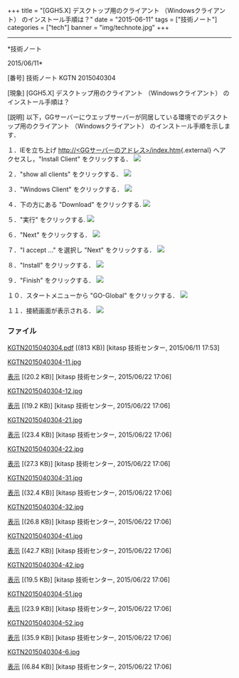 ﻿+++
title = "[GGH5.X] デスクトップ用のクライアント （Windowsクライアント） のインストール手順は？"
date = "2015-06-11"
tags = ["技術ノート"]
categories = ["tech"]
banner = "img/technote.jpg"
+++

-----------------------------------------------------------------------------------------------------------------------------

*技術ノート

2015/06/11*


[番号]
技術ノート KGTN 2015040304

[現象]
[GGH5.X] デスクトップ用のクライアント （Windowsクライアント）
のインストール手順は？

[説明]
以下，GGサーバーにウエッブサーバーが同居している環境でのデスクトップ用のクライアント
（Windowsクライアント） のインストール手順を示します．

１．IEを立ち上げ
[http://&lt;GGサーバーのアドレス&gt;/index.htm](http://&lt;GG%E3%82%B5%E3%83%BC%E3%83%90%E3%83%BC%E3%81%AE%E3%82%A2%E3%83%89%E3%83%AC%E3%82%B9&gt;/index.htm){.external}
へアクセスし，"Install Client" をクリックする．
![](http://techreport.kitasp.net/attachments/download/2023/KGTN2015040304-11.jpg)

２．"show all clients" をクリックする．
![](http://techreport.kitasp.net/attachments/download/2024/KGTN2015040304-12.jpg)

３．"Windows Client" をクリックする．
![](http://techreport.kitasp.net/attachments/download/2025/KGTN2015040304-21.jpg)

４．下の方にある "Download" をクリックする.
![](http://techreport.kitasp.net/attachments/download/2026/KGTN2015040304-22.jpg)

５．"実行" をクリックする.
![](http://techreport.kitasp.net/attachments/download/2027/KGTN2015040304-31.jpg)

６．"Next" をクリックする．
![](http://techreport.kitasp.net/attachments/download/2028/KGTN2015040304-32.jpg)

７．"I accept ..." を選択し "Next" をクリックする．
![](http://techreport.kitasp.net/attachments/download/2029/KGTN2015040304-41.jpg)

８．"Install" をクリックする．
![](http://techreport.kitasp.net/attachments/download/2030/KGTN2015040304-42.jpg)

９．"Finish" をクリックする．
![](http://techreport.kitasp.net/attachments/download/2031/KGTN2015040304-51.jpg)

１０．スタートメニューから "GO-Global" をクリックする．
![](http://techreport.kitasp.net/attachments/download/2032/KGTN2015040304-52.jpg)

１１．接続画面が表示される．
![](http://techreport.kitasp.net/attachments/download/2033/KGTN2015040304-6.jpg)


### ファイル

 
 


[KGTN2015040304.pdf](http://techreport.kitasp.net/attachments/download/1886/KGTN2015040304.pdf)
 [(813 KB)] [kitasp 技術センター, 2015/06/11
17:53]

[KGTN2015040304-11.jpg](http://techreport.kitasp.net/attachments/download/2023/KGTN2015040304-11.jpg)

[表示](http://techreport.kitasp.net/attachments/2023/KGTN2015040304-11.jpg "表示")
 [(20.2 KB)] [kitasp 技術センター, 2015/06/22
17:06]

[KGTN2015040304-12.jpg](http://techreport.kitasp.net/attachments/download/2024/KGTN2015040304-12.jpg)

[表示](http://techreport.kitasp.net/attachments/2024/KGTN2015040304-12.jpg "表示")
 [(19.2 KB)] [kitasp 技術センター, 2015/06/22
17:06]

[KGTN2015040304-21.jpg](http://techreport.kitasp.net/attachments/download/2025/KGTN2015040304-21.jpg)

[表示](http://techreport.kitasp.net/attachments/2025/KGTN2015040304-21.jpg "表示")
 [(23.4 KB)] [kitasp 技術センター, 2015/06/22
17:06]

[KGTN2015040304-22.jpg](http://techreport.kitasp.net/attachments/download/2026/KGTN2015040304-22.jpg)

[表示](http://techreport.kitasp.net/attachments/2026/KGTN2015040304-22.jpg "表示")
 [(27.3 KB)] [kitasp 技術センター, 2015/06/22
17:06]

[KGTN2015040304-31.jpg](http://techreport.kitasp.net/attachments/download/2027/KGTN2015040304-31.jpg)

[表示](http://techreport.kitasp.net/attachments/2027/KGTN2015040304-31.jpg "表示")
 [(32.4 KB)] [kitasp 技術センター, 2015/06/22
17:06]

[KGTN2015040304-32.jpg](http://techreport.kitasp.net/attachments/download/2028/KGTN2015040304-32.jpg)

[表示](http://techreport.kitasp.net/attachments/2028/KGTN2015040304-32.jpg "表示")
 [(26.8 KB)] [kitasp 技術センター, 2015/06/22
17:06]

[KGTN2015040304-41.jpg](http://techreport.kitasp.net/attachments/download/2029/KGTN2015040304-41.jpg)

[表示](http://techreport.kitasp.net/attachments/2029/KGTN2015040304-41.jpg "表示")
 [(42.7 KB)] [kitasp 技術センター, 2015/06/22
17:06]

[KGTN2015040304-42.jpg](http://techreport.kitasp.net/attachments/download/2030/KGTN2015040304-42.jpg)

[表示](http://techreport.kitasp.net/attachments/2030/KGTN2015040304-42.jpg "表示")
 [(19.5 KB)] [kitasp 技術センター, 2015/06/22
17:06]

[KGTN2015040304-51.jpg](http://techreport.kitasp.net/attachments/download/2031/KGTN2015040304-51.jpg)

[表示](http://techreport.kitasp.net/attachments/2031/KGTN2015040304-51.jpg "表示")
 [(23.9 KB)] [kitasp 技術センター, 2015/06/22
17:06]

[KGTN2015040304-52.jpg](http://techreport.kitasp.net/attachments/download/2032/KGTN2015040304-52.jpg)

[表示](http://techreport.kitasp.net/attachments/2032/KGTN2015040304-52.jpg "表示")
 [(35.9 KB)] [kitasp 技術センター, 2015/06/22
17:06]

[KGTN2015040304-6.jpg](http://techreport.kitasp.net/attachments/download/2033/KGTN2015040304-6.jpg)

[表示](http://techreport.kitasp.net/attachments/2033/KGTN2015040304-6.jpg "表示")
 [(6.84 KB)] [kitasp 技術センター, 2015/06/22
17:06]


 


 

